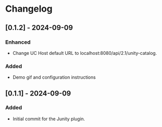 # Changelog

<!-- <START NEW CHANGELOG ENTRY> -->

## [0.1.2] - 2024-09-09

### Enhanced

- Change UC Host default URL to localhost:8080/api/2.1/unity-catalog.

### Added
- Demo gif and configuration instructions

<!-- <END NEW CHANGELOG ENTRY> -->

## [0.1.1] - 2024-09-09

### Added

- Initial commit for the Junity plugin.

